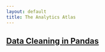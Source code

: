 ```yaml
---
layout: default
title: The Analytics Atlas
---
```

## [**Data Cleaning in Pandas**](./_posts/data-cleaning.md)
